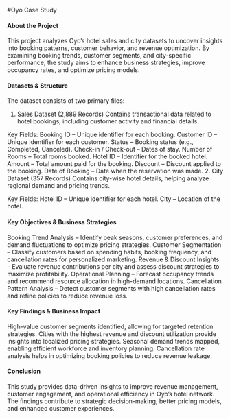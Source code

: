 #Oyo Case Study

#### About the Project
This project analyzes Oyo’s hotel sales and city datasets to uncover insights into booking patterns, customer behavior, and revenue optimization. By examining booking trends, customer segments, and city-specific performance, the study aims to enhance business strategies, improve occupancy rates, and optimize pricing models.

#### Datasets & Structure
The dataset consists of two primary files:

1. Sales Dataset (2,889 Records)
Contains transactional data related to hotel bookings, including customer activity and financial details.

Key Fields:
Booking ID – Unique identifier for each booking.
Customer ID – Unique identifier for each customer.
Status – Booking status (e.g., Completed, Canceled).
Check-in / Check-out – Dates of stay.
Number of Rooms – Total rooms booked.
Hotel ID – Identifier for the booked hotel.
Amount – Total amount paid for the booking.
Discount – Discount applied to the booking.
Date of Booking – Date when the reservation was made.
2. City Dataset (357 Records)
Contains city-wise hotel details, helping analyze regional demand and pricing trends.

Key Fields:
Hotel ID – Unique identifier for each hotel.
City – Location of the hotel.

#### Key Objectives & Business Strategies
Booking Trend Analysis – Identify peak seasons, customer preferences, and demand fluctuations to optimize pricing strategies.
Customer Segmentation – Classify customers based on spending habits, booking frequency, and cancellation rates for personalized marketing.
Revenue & Discount Insights – Evaluate revenue contributions per city and assess discount strategies to maximize profitability.
Operational Planning – Forecast occupancy trends and recommend resource allocation in high-demand locations.
Cancellation Pattern Analysis – Detect customer segments with high cancellation rates and refine policies to reduce revenue loss.

#### Key Findings & Business Impact
High-value customer segments identified, allowing for targeted retention strategies.
Cities with the highest revenue and discount utilization provide insights into localized pricing strategies.
Seasonal demand trends mapped, enabling efficient workforce and inventory planning.
Cancellation rate analysis helps in optimizing booking policies to reduce revenue leakage.

#### Conclusion
This study provides data-driven insights to improve revenue management, customer engagement, and operational efficiency in Oyo’s hotel network. The findings contribute to strategic decision-making, better pricing models, and enhanced customer experiences.
